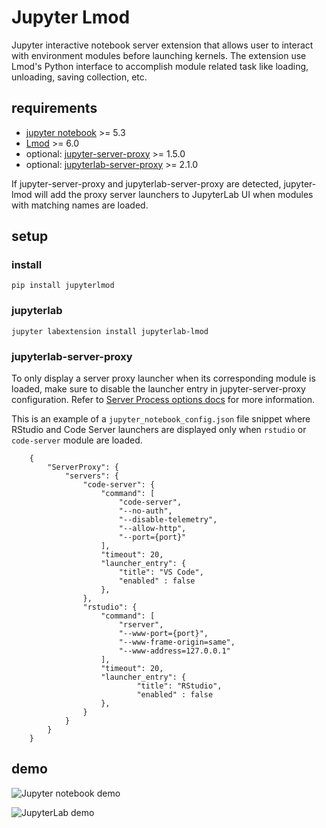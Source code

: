 # Jupyter Lmod

Jupyter interactive notebook server extension that allows user
to interact with environment modules before launching kernels.
The extension use Lmod's Python interface to accomplish module
related task like loading, unloading, saving collection, etc.

## requirements

- [jupyter notebook](https://github.com/jupyter/notebook) >= 5.3
- [Lmod](https://github.com/TACC/Lmod) >= 6.0
- optional: [jupyter-server-proxy](https://github.com/jupyterhub/jupyter-server-proxy) >= 1.5.0
- optional: [jupyterlab-server-proxy](https://github.com/jupyterhub/jupyter-server-proxy) >= 2.1.0

If jupyter-server-proxy and jupyterlab-server-proxy are detected, jupyter-lmod will add the
proxy server launchers to JupyterLab UI when modules with matching names are loaded.

## setup

### install

```
pip install jupyterlmod
```

### jupyterlab

```
jupyter labextension install jupyterlab-lmod
```

### jupyterlab-server-proxy

To only display a server proxy launcher when its corresponding module is loaded, make sure to
disable the launcher entry in jupyter-server-proxy configuration. Refer to
[Server Process options docs](https://jupyter-server-proxy.readthedocs.io/en/latest/server-process.html)
for more information.

This is an example of a `jupyter_notebook_config.json` file snippet where RStudio and Code Server
launchers are displayed only when `rstudio` or `code-server` module are loaded.

```
    {
        "ServerProxy": {
            "servers": {
                "code-server": {
                    "command": [
                        "code-server",
                        "--no-auth",
                        "--disable-telemetry",
                        "--allow-http",
                        "--port={port}"
                    ],
                    "timeout": 20,
                    "launcher_entry": {
                        "title": "VS Code",
                        "enabled" : false
                    },
                },
                "rstudio": {
                    "command": [
                        "rserver",
                        "--www-port={port}",
                        "--www-frame-origin=same",
                        "--www-address=127.0.0.1"
                    ],
                    "timeout": 20,
                    "launcher_entry": {
                            "title": "RStudio",
                            "enabled" : false
                    },
                }
            }
        }
    }
```

## demo

![Jupyter notebook demo](http://i.imgur.com/IP9uUJp.gif)

![JupyterLab demo](https://i.imgur.com/1HDH7iN.gif)
